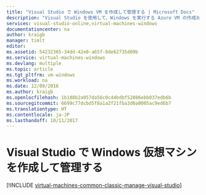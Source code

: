 ```yaml
---
title: "Visual Studio で Windows VM を作成して管理する | Microsoft Docs"
description: "Visual Studio を使用して、Windows を実行する Azure VM の作成および管理する方法"
services: visual-studio-online,virtual-machines-windows
documentationcenter: na
author: kraigb
manager: timlt
editor: 
ms.assetid: 54232365-34dd-42e0-a65f-8de62735d09b
ms.service: virtual-machines-windows
ms.devlang: multiple
ms.topic: article
ms.tgt_pltfrm: vm-windows
ms.workload: na
ms.date: 12/09/2016
ms.author: kraigb
ms.openlocfilehash: 1b188b2a057da56c0c44bdbf52086ebb037edb6b
ms.sourcegitcommit: 6699c77dcbd5f8a1a2f21fba3d0a0005ac9ed6b7
ms.translationtype: HT
ms.contentlocale: ja-JP
ms.lasthandoff: 10/11/2017
---
```

# <a name="create-and-manage-windows-virtual-machines-in-visual-studio"></a>Visual Studio で Windows 仮想マシンを作成して管理する
[!INCLUDE [virtual-machines-common-classic-manage-visual-studio](../../../../includes/virtual-machines-common-classic-manage-visual-studio.md)]

